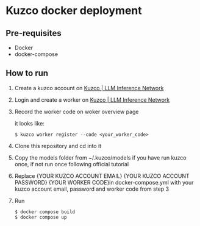 # Kuzco docker deployment

## Pre-requisites
- Docker
- docker-compose

## How to run
1. Create a kuzco account on [Kuzco | LLM Inference Network](https://kuzco.xyz/register)
2. Login and create a worker on [Kuzco | LLM Inference Network](https://kuzco.xyz/dashboard/workers)
3. Record the worker code on woker overview page

    it looks like:

    `$ kuzco worker register --code <your_worker_code>`

4. Clone this repository and cd into it

5. Copy the models folder from ~/.kuzco/models if you have run kuzco once, if not run once following official tutorial

6. Replace {YOUR KUZCO ACCOUNT EMAIL} {YOUR KUZCO ACCOUNT PASSWORD} {YOUR WORKER CODE}in docker-compose.yml with your kuzco account email, password and worker code from step 3

7. Run
   
   ```
   $ docker compose build
   $ docker compose up
   ```